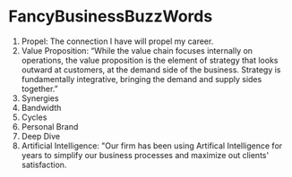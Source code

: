 # FancyBusinessBuzzWords
1. Propel: The connection I have will propel my career.
2. Value Proposition: “While the value chain focuses internally on operations, the value proposition is the element of strategy that looks outward at customers, at the demand side of the business. Strategy is fundamentally integrative, bringing the demand and supply sides together.”
3. Synergies
4. Bandwidth
5. Cycles
6. Personal Brand
7. Deep Dive
8. Artificial Intelligence: "Our firm has been using Artifical Intelligence for years to simplify our business processes and maximize out clients' satisfaction.
